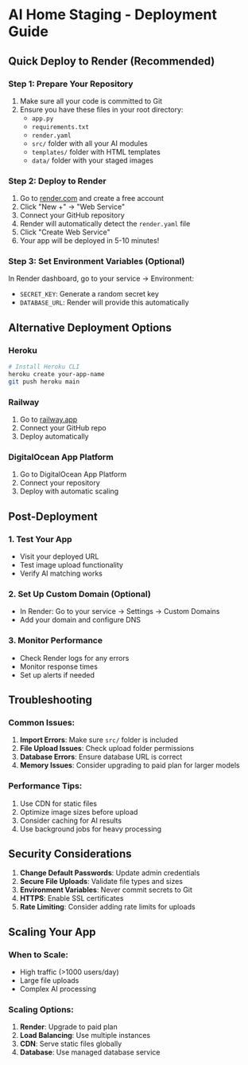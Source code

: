 # AI Home Staging - Deployment Guide

## Quick Deploy to Render (Recommended)

### Step 1: Prepare Your Repository
1. Make sure all your code is committed to Git
2. Ensure you have these files in your root directory:
   - `app.py`
   - `requirements.txt`
   - `render.yaml`
   - `src/` folder with all your AI modules
   - `templates/` folder with HTML templates
   - `data/` folder with your staged images

### Step 2: Deploy to Render
1. Go to [render.com](https://render.com) and create a free account
2. Click "New +" → "Web Service"
3. Connect your GitHub repository
4. Render will automatically detect the `render.yaml` file
5. Click "Create Web Service"
6. Your app will be deployed in 5-10 minutes!

### Step 3: Set Environment Variables (Optional)
In Render dashboard, go to your service → Environment:
- `SECRET_KEY`: Generate a random secret key
- `DATABASE_URL`: Render will provide this automatically

## Alternative Deployment Options

### Heroku
```bash
# Install Heroku CLI
heroku create your-app-name
git push heroku main
```

### Railway
1. Go to [railway.app](https://railway.app)
2. Connect your GitHub repo
3. Deploy automatically

### DigitalOcean App Platform
1. Go to DigitalOcean App Platform
2. Connect your repository
3. Deploy with automatic scaling

## Post-Deployment

### 1. Test Your App
- Visit your deployed URL
- Test image upload functionality
- Verify AI matching works

### 2. Set Up Custom Domain (Optional)
- In Render: Go to your service → Settings → Custom Domains
- Add your domain and configure DNS

### 3. Monitor Performance
- Check Render logs for any errors
- Monitor response times
- Set up alerts if needed

## Troubleshooting

### Common Issues:
1. **Import Errors**: Make sure `src/` folder is included
2. **File Upload Issues**: Check upload folder permissions
3. **Database Errors**: Ensure database URL is correct
4. **Memory Issues**: Consider upgrading to paid plan for larger models

### Performance Tips:
1. Use CDN for static files
2. Optimize image sizes before upload
3. Consider caching for AI results
4. Use background jobs for heavy processing

## Security Considerations

1. **Change Default Passwords**: Update admin credentials
2. **Secure File Uploads**: Validate file types and sizes
3. **Environment Variables**: Never commit secrets to Git
4. **HTTPS**: Enable SSL certificates
5. **Rate Limiting**: Consider adding rate limits for uploads

## Scaling Your App

### When to Scale:
- High traffic (>1000 users/day)
- Large file uploads
- Complex AI processing

### Scaling Options:
1. **Render**: Upgrade to paid plan
2. **Load Balancing**: Use multiple instances
3. **CDN**: Serve static files globally
4. **Database**: Use managed database service 